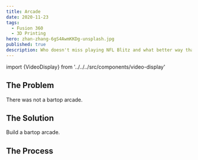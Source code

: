 ```yaml
---
title: Arcade
date: 2020-11-23
tags:
  - Fusion 360
  - 3D Printing
hero: zhan-zhang-6gS4AwmKKDg-unsplash.jpg
published: true
description: Who doesn't miss playing NFL Blitz and what better way than to to do that than a bartop arcade?
---
```

import {VideoDisplay} from '../../../src/components/video-display'



## The Problem
There was not a bartop arcade.

## The Solution
Build a bartop arcade.

## The Process

<VideoDisplay />



